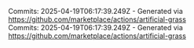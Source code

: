 Commits: 2025-04-19T06:17:39.249Z - Generated via https://github.com/marketplace/actions/artificial-grass
<br>
Commits: 2025-04-19T06:17:39.249Z - Generated via https://github.com/marketplace/actions/artificial-grass
<br>
